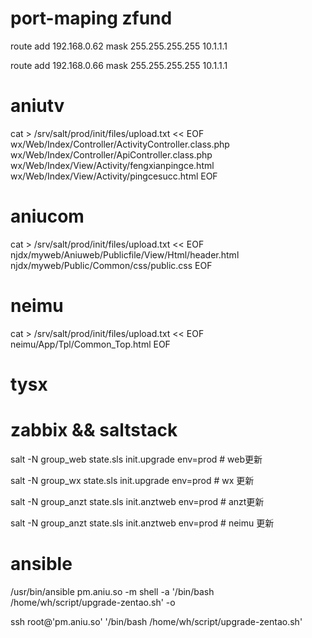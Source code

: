 # port-maping zfund

route add 192.168.0.62 mask 255.255.255.255 10.1.1.1

route add 192.168.0.66 mask 255.255.255.255 10.1.1.1
# aniutv

cat > /srv/salt/prod/init/files/upload.txt << EOF
wx/Web/Index/Controller/ActivityController.class.php
wx/Web/Index/Controller/ApiController.class.php
wx/Web/Index/View/Activity/fengxianpingce.html
wx/Web/Index/View/Activity/pingcesucc.html
EOF

# aniucom

cat > /srv/salt/prod/init/files/upload.txt << EOF
njdx/myweb/Aniuweb/Publicfile/View/Html/header.html
njdx/myweb/Public/Common/css/public.css
EOF

# neimu

cat > /srv/salt/prod/init/files/upload.txt << EOF
neimu/App/Tpl/Common_Top.html
EOF

# tysx


# zabbix && saltstack

salt -N group_web state.sls init.upgrade env=prod   # web更新

salt -N group_wx state.sls init.upgrade env=prod    # wx 更新

salt -N group_anzt state.sls init.anztweb env=prod  # anzt更新

salt -N group_anzt state.sls init.anztweb env=prod  # neimu 更新

# ansible

/usr/bin/ansible pm.aniu.so -m shell -a '/bin/bash /home/wh/script/upgrade-zentao.sh' -o

ssh root@'pm.aniu.so' '/bin/bash /home/wh/script/upgrade-zentao.sh'
